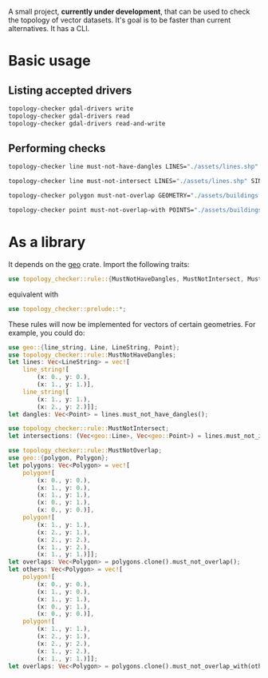 A small project, **currently under development**, that can be used to check the topology of vector datasets. It's goal is to be faster than current alternatives. It has a CLI.

# Basic usage

## Listing accepted drivers
```sh
topology-checker gdal-drivers write
topology-checker gdal-drivers read
topology-checker gdal-drivers read-and-write
```

## Performing checks
```sh
topology-checker line must-not-have-dangles LINES="./assets/lines.shp" DANGLES="./assets/dangles.shp"

topology-checker line must-not-intersect LINES="./assets/lines.shp" SINGLE_POINTS="./assets/point_intersections.shp" COLLINEAR_LINES="./assets/line_intersections.shp"

topology-checker polygon must-not-overlap GEOMETRY="./assets/buildings.shp" OVERLAPS="./assets/overlaps.shp"

topology-checker point must-not-overlap-with POINTS="./assets/buildings.shp" OVERLAPS="./assets/overlaps.shp" OTHER="./assets/buildings_other.shp"
```

# As a library
It depends on the [geo](https://crates.io/crates/geo) crate. Import the following traits:
```rust
use topology_checker::rule::{MustNotHaveDangles, MustNotIntersect, MustNotOverlap};
```
equivalent with
```rust
use topology_checker::prelude::*;
```
These rules will now be implemented for vectors of certain geometries. For example, you could do:
```rust
use geo::{line_string, Line, LineString, Point};
use topology_checker::rule::MustNotHaveDangles;
let lines: Vec<LineString> = vec![
    line_string![
        (x: 0., y: 0.),
        (x: 1., y: 1.)],
    line_string![
        (x: 1., y: 1.),
        (x: 2., y: 2.)]];
let dangles: Vec<Point> = lines.must_not_have_dangles();

use topology_checker::rule::MustNotIntersect;
let intersections: (Vec<geo::Line>, Vec<geo::Point>) = lines.must_not_intersect();

use topology_checker::rule::MustNotOverlap;
use geo::{polygon, Polygon};
let polygons: Vec<Polygon> = vec![
    polygon![
        (x: 0., y: 0.),
        (x: 1., y: 0.),
        (x: 1., y: 1.),
        (x: 0., y: 1.),
        (x: 0., y: 0.)],
    polygon![
        (x: 1., y: 1.),
        (x: 2., y: 1.),
        (x: 2., y: 2.),
        (x: 1., y: 2.),
        (x: 1., y: 1.)]];
let overlaps: Vec<Polygon> = polygons.clone().must_not_overlap();
let others: Vec<Polygon> = vec![
    polygon![
        (x: 0., y: 0.),
        (x: 1., y: 0.),
        (x: 1., y: 1.),
        (x: 0., y: 1.),
        (x: 0., y: 0.)],
    polygon![
        (x: 1., y: 1.),
        (x: 2., y: 1.),
        (x: 2., y: 2.),
        (x: 1., y: 2.),
        (x: 1., y: 1.)]];
let overlaps: Vec<Polygon> = polygons.clone().must_not_overlap_with(others);
```
